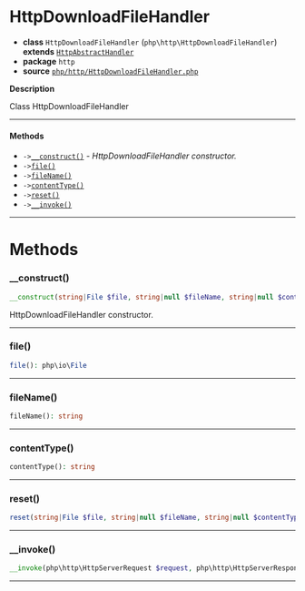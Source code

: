 # HttpDownloadFileHandler

- **class** `HttpDownloadFileHandler` (`php\http\HttpDownloadFileHandler`) **extends** [`HttpAbstractHandler`](api-docs/classes/php/http/HttpAbstractHandler.md)
- **package** `http`
- **source** [`php/http/HttpDownloadFileHandler.php`](./src/main/resources/JPHP-INF/sdk/php/http/HttpDownloadFileHandler.php)

**Description**

Class HttpDownloadFileHandler

---

#### Methods

- `->`[`__construct()`](#method-__construct) - _HttpDownloadFileHandler constructor._
- `->`[`file()`](#method-file)
- `->`[`fileName()`](#method-filename)
- `->`[`contentType()`](#method-contenttype)
- `->`[`reset()`](#method-reset)
- `->`[`__invoke()`](#method-__invoke)

---
# Methods

<a name="method-__construct"></a>

### __construct()
```php
__construct(string|File $file, string|null $fileName, string|null $contentType): void
```
HttpDownloadFileHandler constructor.

---

<a name="method-file"></a>

### file()
```php
file(): php\io\File
```

---

<a name="method-filename"></a>

### fileName()
```php
fileName(): string
```

---

<a name="method-contenttype"></a>

### contentType()
```php
contentType(): string
```

---

<a name="method-reset"></a>

### reset()
```php
reset(string|File $file, string|null $fileName, string|null $contentType): void
```

---

<a name="method-__invoke"></a>

### __invoke()
```php
__invoke(php\http\HttpServerRequest $request, php\http\HttpServerResponse $response): bool
```

---
